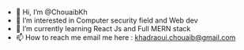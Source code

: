 - 👋 Hi, I’m @ChouaibKh 
- 👀 I’m interested in Computer security field and Web dev
- 🌱 I’m currently learning React Js and Full MERN stack
- 📫 How to reach me email me here : khadraoui.chouaib@gmail.com

<!---
cyberpunk44/cyberpunk44 is a ✨ special ✨ repository because its `README.md` (this file) appears on your GitHub profile.
You can click the Preview link to take a look at your changes.
--->
